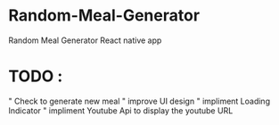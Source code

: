 # Random-Meal-Generator
 Random Meal Generator React native app
# TODO : 
" Check to generate new meal
" improve UI design
" impliment Loading Indicator
" impliment Youtube Api to display the youtube URL
